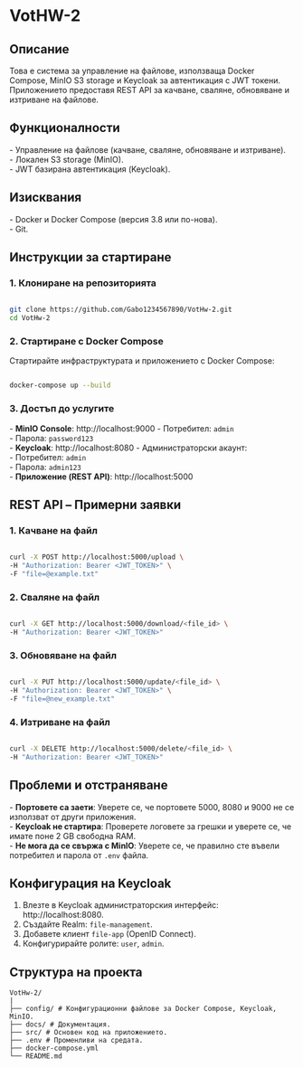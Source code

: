 # VotHW-2

## Описание

Това е система за управление на файлове, използваща Docker Compose, MinIO S3 storage и Keycloak за автентикация с JWT токени. Приложението предоставя REST API за качване, сваляне, обновяване и изтриване на файлове.

## Функционалности

\- Управление на файлове \(качване, сваляне, обновяване и изтриване\).  
\- Локален S3 storage \(MinIO\).  
\- JWT базирана автентикация \(Keycloak\).

## Изисквания

\- Docker и Docker Compose \(версия 3.8 или по\-нова\).  
\- Git.

## Инструкции за стартиране

### 1. Клониране на репозиторията

```bash

git clone https://github.com/Gabo1234567890/VotHw-2.git
cd VotHw-2

```

### 2. Стартиране с Docker Compose

Стартирайте инфраструктурата и приложението с Docker Compose:

```bash

docker-compose up --build

```

### 3. Достъп до услугите

\- **MinIO Console**: http://localhost:9000
\- Потребител: `admin`  
 \- Парола: `password123`  
\- **Keycloak**: http://localhost:8080
\- Администраторски акаунт:  
 \- Потребител: `admin`  
 \- Парола: `admin123`  
\- **Приложение \(REST API\)**: http://localhost:5000

## REST API – Примерни заявки

### 1. Качване на файл

```bash

curl -X POST http://localhost:5000/upload \
-H "Authorization: Bearer <JWT_TOKEN>" \
-F "file=@example.txt"

```

### 2. Сваляне на файл

```bash

curl -X GET http://localhost:5000/download/<file_id> \
-H "Authorization: Bearer <JWT_TOKEN>"

```

### 3. Обновяване на файл

```bash

curl -X PUT http://localhost:5000/update/<file_id> \
-H "Authorization: Bearer <JWT_TOKEN>" \
-F "file=@new_example.txt"

```

### 4. Изтриване на файл

```bash

curl -X DELETE http://localhost:5000/delete/<file_id> \
-H "Authorization: Bearer <JWT_TOKEN>"

```

## Проблеми и отстраняване

\- **Портовете са заети**: Уверете се, че портовете 5000, 8080 и 9000 не се използват от други приложения.  
\- **Keycloak не стартира**: Проверете логовете за грешки и уверете се, че имате поне 2 GB свободна RAM.  
\- **Не мога да се свържа с MinIO**: Уверете се, че правилно сте въвели потребител и парола от `.env` файла.

## Конфигурация на Keycloak

1. Влезте в Keycloak администраторския интерфейс: http://localhost:8080.
2. Създайте Realm: `file-management`.
3. Добавете клиент `file-app` \(OpenID Connect\).
4. Конфигурирайте ролите: `user`, `admin`.

## Структура на проекта

```
VotHw-2/
|
├── config/ # Конфигурационни файлове за Docker Compose, Keycloak, MinIO.
├── docs/ # Документация.
├── src/ # Основен код на приложението.
├── .env # Променливи на средата.
├── docker-compose.yml
└── README.md
```

